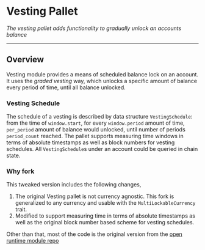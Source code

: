 # Vesting Pallet

*The vesting pallet adds functionality to gradually unlock an accounts balance*

---

## Overview

Vesting module provides a means of scheduled balance lock on an account. It uses the *graded vesting* way, which unlocks a specific amount of balance every period of time, until all balance unlocked.

### Vesting Schedule

The schedule of a vesting is described by data structure `VestingSchedule`: from the time of `window.start`, for every `window.period` amount of time, `per_period` amount of balance would unlocked, until number of periods `period_count` reached. The pallet supports measuring time windows in terms of absolute timestamps as well as block numbers for vesting schedules. All `VestingSchedule`s under an account could be queried in chain state.

### Why fork

This tweaked version includes the following changes,
1. The original Vesting pallet is not currency agnostic. This fork is generalized to any currency and usable with the `MultiLockableCurrency` trait. 
2. Modified to support measuring time in terms of absolute timestamps as well as the original block number based scheme for vesting schedules.

Other than that, most of the code is the original version from the [open runtime module repo](https://github.com/open-web3-stack/open-runtime-module-library/blob/1f520348f31b5e94b8a5dd7f8e6b8ec359df4177/vesting/README.md)
